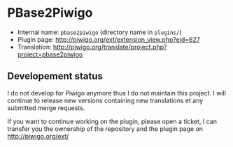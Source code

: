# PBase2Piwigo

* Internal name: `pbase2piwigo` (directory name in `plugins/`)
* Plugin page: http://piwigo.org/ext/extension_view.php?eid=627
* Translation: http://piwigo.org/translate/project.php?project=pbase2piwigo

## Developement status

I do not develop for Piwigo anymore thus I do not maintain this project. I will continue to release new versions containing new translations et any submitted merge requests.

If you want to continue working on the plugin, please open a ticket, I can transfer you the ownership of the repository and the plugin page on http://piwigo.org/ext/